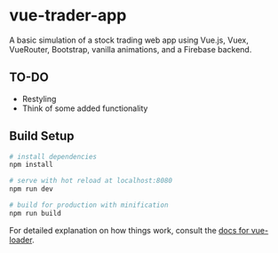 # vue-trader-app

A basic simulation of a stock trading web app using Vue.js, Vuex, VueRouter, Bootstrap, vanilla animations, and a Firebase backend.

## TO-DO

+ Restyling
+ Think of some added functionality

## Build Setup

``` bash
# install dependencies
npm install

# serve with hot reload at localhost:8080
npm run dev

# build for production with minification
npm run build
```

For detailed explanation on how things work, consult the [docs for vue-loader](http://vuejs.github.io/vue-loader).
